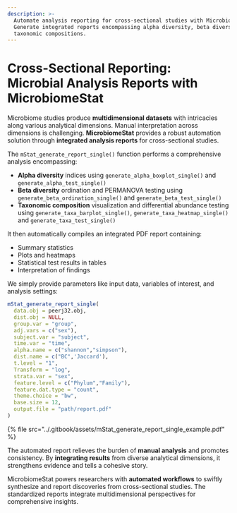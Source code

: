 ```yaml
---
description: >-
  Automate analysis reporting for cross-sectional studies with MicrobiomeStat.
  Generate integrated reports encompassing alpha diversity, beta diversity and
  taxonomic compositions.
---
```


# Cross-Sectional Reporting: Microbial Analysis Reports with MicrobiomeStat

Microbiome studies produce **multidimensional datasets** with intricacies along various analytical dimensions. Manual interpretation across dimensions is challenging. **MicrobiomeStat** provides a robust automation solution through **integrated analysis reports** for cross-sectional studies.

The `mStat_generate_report_single()` function performs a comprehensive analysis encompassing:

* **Alpha diversity** indices using `generate_alpha_boxplot_single()` and `generate_alpha_test_single()`
* **Beta diversity** ordination and PERMANOVA testing using `generate_beta_ordination_single()` and `generate_beta_test_single()`
* **Taxonomic composition** visualization and differential abundance testing using `generate_taxa_barplot_single()`, `generate_taxa_heatmap_single()` and `generate_taxa_test_single()`

It then automatically compiles an integrated PDF report containing:

* Summary statistics
* Plots and heatmaps
* Statistical test results in tables
* Interpretation of findings

We simply provide parameters like input data, variables of interest, and analysis settings:

```r
mStat_generate_report_single(
  data.obj = peerj32.obj,
  dist.obj = NULL,  
  group.var = "group",
  adj.vars = c("sex"),
  subject.var = "subject",  
  time.var = "time",
  alpha.name = c("shannon","simpson"),
  dist.name = c("BC",'Jaccard'),  
  t.level = "1",  
  Transform = "log",
  strata.var = "sex",  
  feature.level = c("Phylum","Family"),
  feature.dat.type = "count",  
  theme.choice = "bw",
  base.size = 12,
  output.file = "path/report.pdf"
)

```

{% file src="../.gitbook/assets/mStat_generate_report_single_example.pdf" %}

The automated report relieves the burden of **manual analysis** and promotes consistency. By **integrating results** from diverse analytical dimensions, it strengthens evidence and tells a cohesive story.

MicrobiomeStat powers researchers with **automated workflows** to swiftly synthesize and report discoveries from cross-sectional studies. The standardized reports integrate multidimensional perspectives for comprehensive insights.
